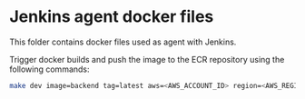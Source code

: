 # Jenkins agent docker files

This folder contains docker files used as agent with Jenkins.

Trigger docker builds and push the image to the ECR repository using the following commands:

```bash
make dev image=backend tag=latest aws=<AWS_ACCOUNT_ID> region=<AWS_REGION_ID>  # Build and push image to DEV
```
